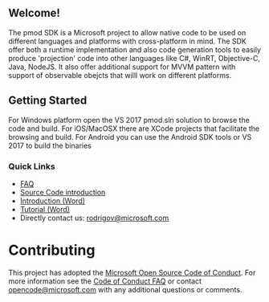 ## Welcome!

The pmod SDK is a Microsoft project to allow native code to be used on different languages and platforms with cross-platform in mind. The SDK offer both a runtime implementation and also code generation tools to easily produce 'projection' code into other languages like C#, WinRT, Objective-C, Java, NodeJS. It also offer additional support for MVVM pattern with support of observable obejcts that willl work on different platforms.

## Getting Started

For Windows platform open the VS 2017 pmod.sln solution to browse the code and build. For iOS/MacOSX there are XCode projects that facilitate the browsing and build. For Android you can use the Android SDK tools or VS 2017 to build the binaries

### Quick Links

*   [FAQ](https://github.com/Microsoft/pmod/wiki/FAQ)
*   [Source Code introduction](https://github.com/Microsoft/pmod/wiki/Introduction%20Source)
*   [Introduction (Word)](https://github.com/Microsoft/pmod/wiki/pmod-SDK.docx)
*   [Tutorial (Word)](https://github.com/Microsoft/pmod/wiki/SDK%20Tutorial.docx)
*   Directly contact us: <rodrigov@microsoft.com>

# Contributing

This project has adopted the [Microsoft Open Source Code of Conduct](https://opensource.microsoft.com/codeofconduct/). For more information see the [Code of Conduct FAQ](https://opensource.microsoft.com/codeofconduct/faq/) or contact [opencode@microsoft.com](mailto:opencode@microsoft.com) with any additional questions or comments.
